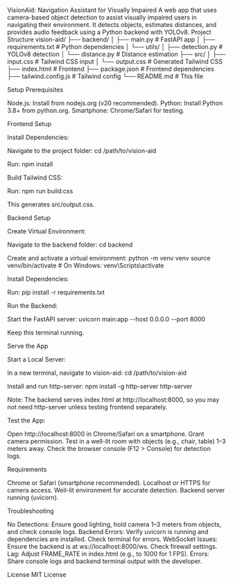 VisionAid: Navigation Assistant for Visually Impaired
A web app that uses camera-based object detection to assist visually impaired users in navigating their environment. It detects objects, estimates distances, and provides audio feedback using a Python backend with YOLOv8.
Project Structure
vision-aid/
├── backend/
│   ├── main.py              # FastAPI app
│   ├── requirements.txt     # Python dependencies
│   └── utils/
│       ├── detection.py     # YOLOv8 detection
│       └── distance.py      # Distance estimation
├── src/
│   ├── input.css           # Tailwind CSS input
│   └── output.css          # Generated Tailwind CSS
├── index.html              # Frontend
├── package.json            # Frontend dependencies
├── tailwind.config.js      # Tailwind config
└── README.md               # This file

Setup
Prerequisites

Node.js: Install from nodejs.org (v20 recommended).
Python: Install Python 3.8+ from python.org.
Smartphone: Chrome/Safari for testing.

Frontend Setup

Install Dependencies:

Navigate to the project folder:
cd /path/to/vision-aid


Run:
npm install




Build Tailwind CSS:

Run:
npm run build:css


This generates src/output.css.




Backend Setup

Create Virtual Environment:

Navigate to the backend folder:
cd backend


Create and activate a virtual environment:
python -m venv venv
source venv/bin/activate  # On Windows: venv\Scripts\activate




Install Dependencies:

Run:
pip install -r requirements.txt




Run the Backend:

Start the FastAPI server:
uvicorn main:app --host 0.0.0.0 --port 8000


Keep this terminal running.




Serve the App

Start a Local Server:

In a new terminal, navigate to vision-aid:
cd /path/to/vision-aid


Install and run http-server:
npm install -g http-server
http-server


Note: The backend serves index.html at http://localhost:8000, so you may not need http-server unless testing frontend separately.



Test the App:

Open http://localhost:8000 in Chrome/Safari on a smartphone.
Grant camera permission.
Test in a well-lit room with objects (e.g., chair, table) 1–3 meters away.
Check the browser console (F12 > Console) for detection logs.



Requirements

Chrome or Safari (smartphone recommended).
Localhost or HTTPS for camera access.
Well-lit environment for accurate detection.
Backend server running (uvicorn).

Troubleshooting

No Detections: Ensure good lighting, hold camera 1–3 meters from objects, and check console logs.
Backend Errors: Verify uvicorn is running and dependencies are installed. Check terminal for errors.
WebSocket Issues: Ensure the backend is at ws://localhost:8000/ws. Check firewall settings.
Lag: Adjust FRAME_RATE in index.html (e.g., to 1000 for 1 FPS).
Errors: Share console logs and backend terminal output with the developer.

License
MIT License
